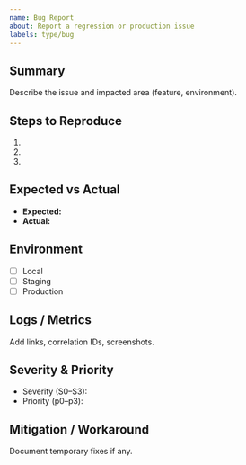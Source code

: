 ```yaml
---
name: Bug Report
about: Report a regression or production issue
labels: type/bug
---
```


## Summary

Describe the issue and impacted area (feature, environment).

## Steps to Reproduce

1.
2.
3.

## Expected vs Actual

- **Expected:**
- **Actual:**

## Environment

- [ ] Local
- [ ] Staging
- [ ] Production

## Logs / Metrics

Add links, correlation IDs, screenshots.

## Severity & Priority

- Severity (S0–S3):
- Priority (p0–p3):

## Mitigation / Workaround

Document temporary fixes if any.
